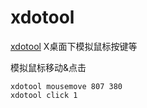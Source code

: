 # xdotool

[xdotool](http://www.semicomplete.com/projects/xdotool/) X桌面下模拟鼠标按键等

模拟鼠标移动&点击
```
xdotool mousemove 807 380 
xdotool click 1 
```